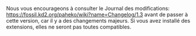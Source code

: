Nous vous encourageons à consulter le Journal des modifications: https://fossil.kd2.org/paheko/wiki?name=Changelog/1.3 avant de passer à cette version, car il y a des changements majeurs. Si vous avez installé des extensions, elles ne seront pas toutes compatibles.
